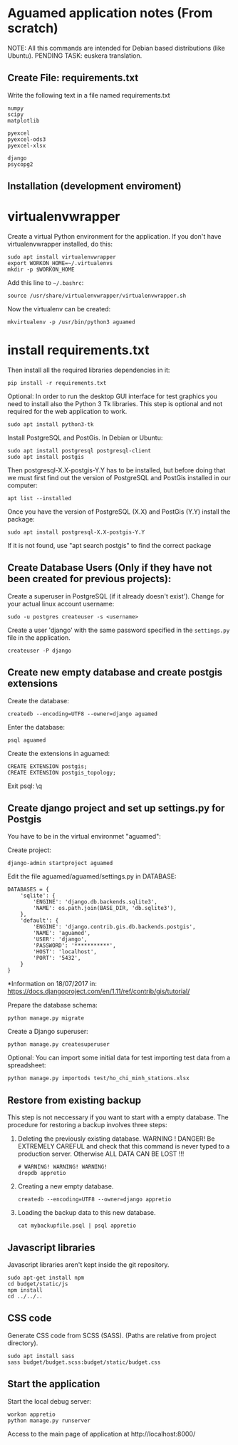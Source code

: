 Aguamed application notes (From scratch)
==========================


NOTE: All this commands are intended for Debian based distributions (like
Ubuntu).
PENDING TASK: euskera translation.

## Create File: requirements.txt

Write the following text in a file named requirements.txt

	numpy
	scipy
	matplotlib

	pyexcel
	pyexcel-ods3
	pyexcel-xlsx

	django
	psycopg2



## Installation (development enviroment)

#	virtualenvwrapper

Create a virtual Python environment for the application. If you don't have virtualenvwrapper
installed, do this:

    sudo apt install virtualenvwrapper
    export WORKON_HOME=~/.virtualenvs
    mkdir -p $WORKON_HOME

Add this line to ``~/.bashrc``:

    source /usr/share/virtualenvwrapper/virtualenvwrapper.sh

Now the virtualenv can be created:

    mkvirtualenv -p /usr/bin/python3 aguamed


#	install requirements.txt

Then install all the required libraries dependencies in it:

    pip install -r requirements.txt



Optional: In order to run the desktop GUI interface for test graphics you need
to install also the Python 3 Tk libraries. This step is optional and not
required for the web application to work.

    sudo apt install python3-tk

Install PostgreSQL and PostGis. In Debian or Ubuntu:

    sudo apt install postgresql postgresql-client
    sudo apt install postgis

Then postgresql-X.X-postgis-Y.Y has to be installed, but before doing that we must first
find out the version of PostgreSQL and PostGis installed in our computer:

    apt list --installed
    
Once you have the version of PostgreSQL (X.X) and PostGis (Y.Y) install the package:

    sudo apt install postgresql-X.X-postgis-Y.Y
    
If it is not found, use "apt search postgis" to find the correct package


## Create Database Users (Only if they have not been created for previous projects):

Create a superuser in PostgreSQL (if it already doesn't exist'). Change <username> for your actual linux
account username:

    sudo -u postgres createuser -s <username>

Create a user 'django' with the same password specified in the ``settings.py``
file in the application.

    createuser -P django


## Create new empty database and create postgis extensions

Create the database:

    createdb --encoding=UTF8 --owner=django aguamed

Enter the database:
    
    psql aguamed 

Create the extensions in aguamed:
    
    CREATE EXTENSION postgis;
    CREATE EXTENSION postgis_topology;

Exit psql:
    \q

    
## Create django project and set up settings.py for Postgis

You have to be in the virtual environmet "aguamed":


Create project:

    django-admin startproject aguamed


Edit the file aguamed/aguamed/settings.py in DATABASE:

    DATABASES = {
        'sqlite': {
            'ENGINE': 'django.db.backends.sqlite3',
            'NAME': os.path.join(BASE_DIR, 'db.sqlite3'),
        },
        'default': {
            'ENGINE': 'django.contrib.gis.db.backends.postgis',
            'NAME': 'aguamed',
            'USER': 'django',
            'PASSWORD': '***********',
            'HOST': 'localhost',
            'PORT': '5432',
        }
    }

*Information on 18/07/2017 in: https://docs.djangoproject.com/en/1.11/ref/contrib/gis/tutorial/


Prepare the database schema:

    python manage.py migrate

Create a Django superuser:

    python manage.py createsuperuser

Optional: You can import some initial data for test importing test data from a
spreadsheet:

    python manage.py importods test/ho_chi_minh_stations.xlsx


## Restore from existing backup

This step is not neccessary if you want to start with a empty database.
The procedure for restoring a backup involves three steps:

 1. Deleting the previously existing database. WARNING ! DANGER!
    Be EXTREMELY CAREFUL and check that this command is never typed to a
    production server. Otherwise ALL DATA CAN BE LOST !!!

        # WARNING! WARNING! WARNING!
        dropdb appretio

 2. Creating a new empty database.

        createdb --encoding=UTF8 --owner=django appretio

 3. Loading the backup data to this new database.

        cat mybackupfile.psql | psql appretio


## Javascript libraries

Javascript libraries aren't kept inside the git repository.

    sudo apt-get install npm
    cd budget/static/js
    npm install
    cd ../../..


## CSS code

Generate CSS code from SCSS (SASS). (Paths are relative from project directory).

    sudo apt install sass
    sass budget/budget.scss:budget/static/budget.css


## Start the application

Start the local debug server:

    workon appretio
    python manage.py runserver

Access to the main page of application at http://localhost:8000/

